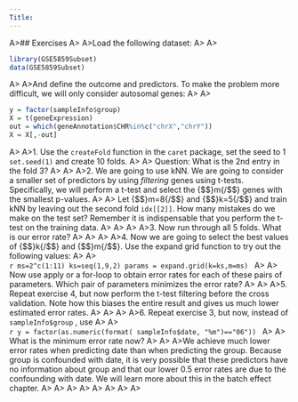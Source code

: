 ```yaml
---
Title:
---
```


A>## Exercises
A>
A>Load the following dataset:
A>
A>
```r
library(GSE5859Subset)
data(GSE5859Subset)
```
A>
A>And define the outcome and predictors. To make the problem more difficult, we will only consider autosomal genes:
A>
A>
```r
y = factor(sampleInfo$group)
X = t(geneExpression)
out = which(geneAnnotation$CHR%in%c("chrX","chrY"))
X = X[,-out]
```
A>
A>1. Use the `createFold` function in the `caret` package, set the seed to 1 `set.seed(1)` and create 10 folds. 
A>
A>    Question: What is the 2nd entry in the fold 3?
A>
A>
A>2. We are going to use kNN. We are going to consider a smaller set of predictors by using _filtering_ genes using t-tests. Specifically, we will perform a t-test and select the {$$}m{/$$} genes with the smallest p-values.
A>
A>    Let {$$}m=8{/$$} and {$$}k=5{/$$} and train kNN by leaving out the second fold `idx[[2]]`. How many mistakes do we make on the test set? Remember it is indispensable that you perform the t-test on the training data.
A>
A>
A>
A>3. Now run through all 5 folds. What is our error rate?
A>
A>
A>
A>4. Now we are going to select the best values of {$$}k{/$$} and {$$}m{/$$}. Use the expand grid function to try out the following values:
A>
A>    
    ```r
    ms=2^c(1:11)
    ks=seq(1,9,2)
    params = expand.grid(k=ks,m=ms)
    ```
A>
A>    Now use apply or a for-loop to obtain error rates for each of these pairs of parameters. Which pair of parameters minimizes the error rate?
A>
A>
A>5. Repeat exercise 4, but now perform the t-test filtering before the cross validation. Note how this biases the entire result and gives us much lower estimated error rates.
A>
A>
A>
A>6. Repeat exercise 3, but now, instead of `sampleInfo$group` , use 
A>
A>    
    ```r
    y = factor(as.numeric(format( sampleInfo$date, "%m")=="06"))
    ```
A>
A>    What is the minimum error rate now?
A>
A>
A>We achieve much lower error rates when predicting date than when predicting the group. Because group is confounded with date, it is very possible that these predictors have no information about group and that our lower 0.5 error rates are due to the confounding with date. We will learn more about this in the batch effect chapter.
A>
A>
A>
A>
A>
A>
A>
A>

